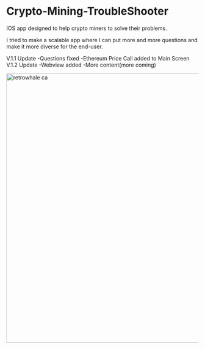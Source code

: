 # Crypto-Mining-TroubleShooter
IOS app designed to help crypto miners to solve their problems.


I tried to make a scalable app where I can put more and more questions and make it more diverse for the end-user.

V.1.1 Update
-Questions fixed
-Ethereum Price Call added to Main Screen
V.1.2 Update
-Webview added
-More content(more coming)

<img width="705" alt="retrowhale ca" src="https://user-images.githubusercontent.com/89171572/162048382-0d29c526-a20a-47d6-9b20-373295b28f25.png">
